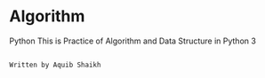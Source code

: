 # Algorithm
Python
This is Practice of Algorithm and Data Structure in Python 3 


                                                                                            Written by Aquib Shaikh
